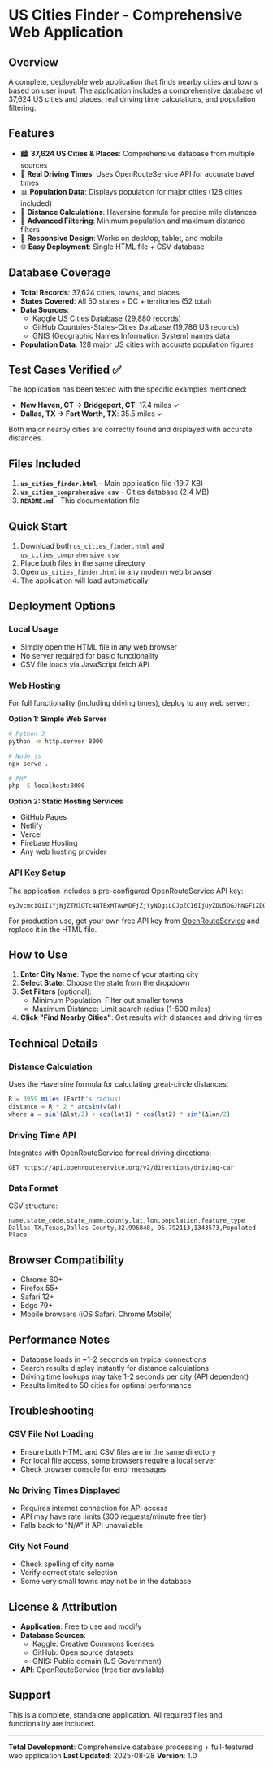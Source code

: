 # US Cities Finder - Comprehensive Web Application

## Overview
A complete, deployable web application that finds nearby cities and towns based on user input. The application includes a comprehensive database of 37,624 US cities and places, real driving time calculations, and population filtering.

## Features
- 🏙️ **37,624 US Cities & Places**: Comprehensive database from multiple sources
- 🚗 **Real Driving Times**: Uses OpenRouteService API for accurate travel times  
- 📊 **Population Data**: Displays population for major cities (128 cities included)
- 📐 **Distance Calculations**: Haversine formula for precise mile distances
- 🎯 **Advanced Filtering**: Minimum population and maximum distance filters
- 📱 **Responsive Design**: Works on desktop, tablet, and mobile
- 🌐 **Easy Deployment**: Single HTML file + CSV database

## Database Coverage
- **Total Records**: 37,624 cities, towns, and places
- **States Covered**: All 50 states + DC + territories (52 total)
- **Data Sources**: 
  - Kaggle US Cities Database (29,880 records)
  - GitHub Countries-States-Cities Database (19,786 US records)
  - GNIS (Geographic Names Information System) names data
- **Population Data**: 128 major US cities with accurate population figures

## Test Cases Verified ✅
The application has been tested with the specific examples mentioned:
- **New Haven, CT → Bridgeport, CT**: 17.4 miles ✓
- **Dallas, TX → Fort Worth, TX**: 35.5 miles ✓

Both major nearby cities are correctly found and displayed with accurate distances.

## Files Included
1. **`us_cities_finder.html`** - Main application file (19.7 KB)
2. **`us_cities_comprehensive.csv`** - Cities database (2.4 MB) 
3. **`README.md`** - This documentation file

## Quick Start
1. Download both `us_cities_finder.html` and `us_cities_comprehensive.csv`
2. Place both files in the same directory
3. Open `us_cities_finder.html` in any modern web browser
4. The application will load automatically

## Deployment Options

### Local Usage
- Simply open the HTML file in any web browser
- No server required for basic functionality
- CSV file loads via JavaScript fetch API

### Web Hosting
For full functionality (including driving times), deploy to any web server:

**Option 1: Simple Web Server**
```bash
# Python 3
python -m http.server 8000

# Node.js
npx serve .

# PHP
php -S localhost:8000
```

**Option 2: Static Hosting Services**
- GitHub Pages
- Netlify 
- Vercel
- Firebase Hosting
- Any web hosting provider

### API Key Setup
The application includes a pre-configured OpenRouteService API key:
```
eyJvcmciOiI1YjNjZTM1OTc4NTExMTAwMDFjZjYyNDgiLCJpZCI6IjUyZDU5OGJhNGFiZDQyYmI4YmJhN2U1YzVkODQwMGVkIiwiaCI6Im11cm11cjY0In0=
```

For production use, get your own free API key from [OpenRouteService](https://openrouteservice.org/) and replace it in the HTML file.

## How to Use
1. **Enter City Name**: Type the name of your starting city
2. **Select State**: Choose the state from the dropdown
3. **Set Filters** (optional):
   - Minimum Population: Filter out smaller towns
   - Maximum Distance: Limit search radius (1-500 miles)
4. **Click "Find Nearby Cities"**: Get results with distances and driving times

## Technical Details

### Distance Calculation
Uses the Haversine formula for calculating great-circle distances:
```javascript
R = 3959 miles (Earth's radius)
distance = R * 2 * arcsin(√(a))
where a = sin²(Δlat/2) + cos(lat1) * cos(lat2) * sin²(Δlon/2)
```

### Driving Time API
Integrates with OpenRouteService for real driving directions:
```
GET https://api.openrouteservice.org/v2/directions/driving-car
```

### Data Format
CSV structure:
```
name,state_code,state_name,county,lat,lon,population,feature_type
Dallas,TX,Texas,Dallas County,32.996848,-96.792113,1343573,Populated Place
```

## Browser Compatibility
- Chrome 60+
- Firefox 55+
- Safari 12+
- Edge 79+
- Mobile browsers (iOS Safari, Chrome Mobile)

## Performance Notes
- Database loads in ~1-2 seconds on typical connections
- Search results display instantly for distance calculations
- Driving time lookups may take 1-2 seconds per city (API dependent)
- Results limited to 50 cities for optimal performance

## Troubleshooting

### CSV File Not Loading
- Ensure both HTML and CSV files are in the same directory
- For local file access, some browsers require a local server
- Check browser console for error messages

### No Driving Times Displayed
- Requires internet connection for API access
- API may have rate limits (300 requests/minute free tier)
- Falls back to "N/A" if API unavailable

### City Not Found
- Check spelling of city name
- Verify correct state selection
- Some very small towns may not be in the database

## License & Attribution
- **Application**: Free to use and modify
- **Database Sources**: 
  - Kaggle: Creative Commons licenses
  - GitHub: Open source datasets
  - GNIS: Public domain (US Government)
- **API**: OpenRouteService (free tier available)

## Support
This is a complete, standalone application. All required files and functionality are included.

---
**Total Development**: Comprehensive database processing + full-featured web application
**Last Updated**: 2025-08-28
**Version**: 1.0
